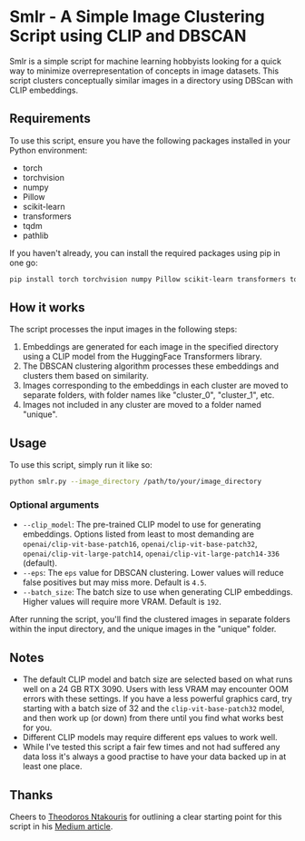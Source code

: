 # Smlr - A Simple Image Clustering Script using CLIP and DBSCAN

Smlr is a simple script for machine learning hobbyists looking for a quick way to minimize overrepresentation of concepts in image datasets. This script clusters conceptually similar images in a directory using DBScan with CLIP embeddings.

## Requirements

To use this script, ensure you have the following packages installed in your Python environment:

- torch
- torchvision
- numpy
- Pillow
- scikit-learn
- transformers
- tqdm
- pathlib

If you haven't already, you can install the required packages using pip in one go:

```bash
pip install torch torchvision numpy Pillow scikit-learn transformers tqdm pathlib
```

## How it works

The script processes the input images in the following steps:

1. Embeddings are generated for each image in the specified directory using a CLIP model from the HuggingFace Transformers library.
2. The DBSCAN clustering algorithm processes these embeddings and clusters them based on similarity.
3. Images corresponding to the embeddings in each cluster are moved to separate folders, with folder names like "cluster_0", "cluster_1", etc.
4. Images not included in any cluster are moved to a folder named "unique".

## Usage

To use this script, simply run it like so:

```bash
python smlr.py --image_directory /path/to/your/image_directory
```

### Optional arguments

- `--clip_model`: The pre-trained CLIP model to use for generating embeddings. Options listed from least to most demanding are `openai/clip-vit-base-patch16`, `openai/clip-vit-base-patch32`, `openai/clip-vit-large-patch14`, `openai/clip-vit-large-patch14-336` (default).
- `--eps`: The `eps` value for DBSCAN clustering. Lower values will reduce false positives but may miss more. Default is `4.5`.
- `--batch_size`: The batch size to use when generating CLIP embeddings. Higher values will require more VRAM. Default is `192`.

After running the script, you'll find the clustered images in separate folders within the input directory, and the unique images in the "unique" folder.

## Notes

- The default CLIP model and batch size are selected based on what runs well on a 24 GB RTX 3090. Users with less VRAM may encounter OOM errors with these settings. If you have a less powerful graphics card, try starting with a batch size of 32 and the `clip-vit-base-patch32` model, and then work up (or down) from there until you find what works best for you.
- Different CLIP models may require different eps values to work well.
- While I've tested this script a fair few times and not had suffered any data loss it's always a good practise to have your data backed up in at least one place.

## Thanks
Cheers to [Theodoros Ntakouris](https://github.com/ntakouris) for outlining a clear starting point for this script in his [Medium article](https://zarkopafilis.medium.com/image-deduplication-using-openais-clip-and-community-detection-2504f0437e7e).
